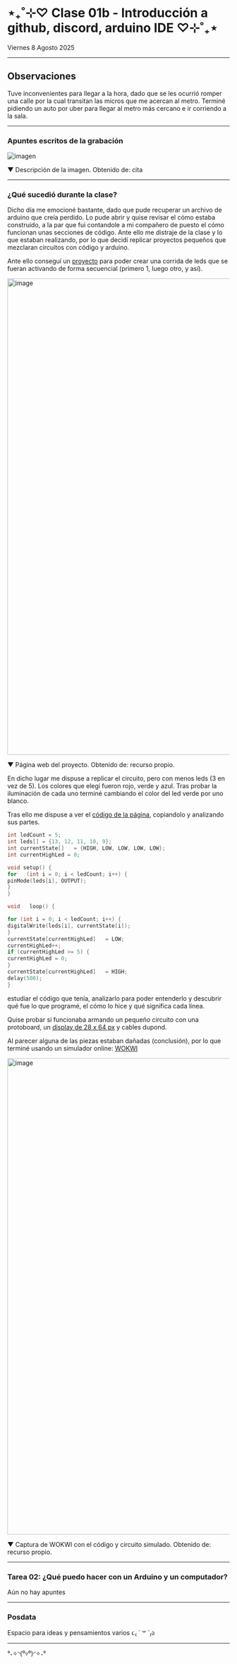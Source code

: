 # ⋆₊˚⊹♡ Clase 01b - Introducción a github, discord, arduino IDE ♡⊹˚₊⋆

Viernes 8 Agosto 2025

***

## Observaciones

Tuve inconvenientes para llegar a la hora, dado que se les ocurrió romper una calle por la cual transitan las micros que me acercan al metro. Terminé pidiendo un auto por uber para llegar al metro más cercano e ir corriendo a la sala.

***

### Apuntes escritos de la grabación

![imagen](./archivos/.)

▼ Descripción de la imagen. Obtenido de: cita

***

### ¿Qué sucedió durante la clase?

Dicho día me emocioné bastante, dado que pude recuperar un archivo de arduino que creía perdido. Lo pude abrir y quise revisar el cómo estaba construido, a la par que fui contandole a mi compañero de puesto el cómo funcionan unas secciones de código. Ante ello me distraje de la clase y lo que estaban realizando, por lo que decidí replicar proyectos pequeños que mezclaran circuitos con código y arduino.

Ante ello conseguí un [proyecto](https://projecthub.arduino.cc/stannano/led-wave-27b109) para poder crear una corrida de leds que se fueran activando de forma secuencial (primero 1, luego otro, y así). 

<img width="1920" height="1080" alt="image" src="https://github.com/user-attachments/assets/6dc013c1-1947-4134-bf82-2bfce2f279fd" />

▼ Página web del proyecto. Obtenido de: recurso propio.

En dicho lugar me dispuse a replicar el circuito, pero con menos leds (3 en vez de 5). Los colores que elegí fueron rojo, verde y azul. Tras probar la iluminación de cada uno terminé cambiando el color del led verde por uno blanco.

Tras ello me dispuse a ver el [código de la página](./codigo-arduino/led_wave.txt), copiandolo y analizando sus partes.

```cpp
int ledCount = 5;
int leds[] = {13, 12, 11, 10, 9};
int currentState[]   = {HIGH, LOW, LOW, LOW, LOW};
int currentHighLed = 0;

void setup() {
for   (int i = 0; i < ledCount; i++) {
pinMode(leds[i], OUTPUT);
}
}

void   loop() {

for (int i = 0; i < ledCount; i++) {
digitalWrite(leds[i], currentState[i]);
}
currentState[currentHighLed]   = LOW;
currentHighLed++;
if (currentHighLed >= 5) {
currentHighLed = 0;
}
currentState[currentHighLed]   = HIGH;
delay(500);
}
```




estudiar el código que tenía, analizarlo para poder entenderlo y descubrir qué fue lo que programé, el cómo lo hice y qué significa cada línea.

Quise probar si funcionaba armando un pequeño circuito con una protoboard, un [display de 28 x 64 px](https://mcielectronics.cl/shop/product/display-oled-de-128-x-64-pixeles-controlable-por-i2c-29546/?gad_source=1&gad_campaignid=21444224314&gbraid=0AAAAADijL1UGyZHAfOpvQLxXraoiFzK2N&gclid=Cj0KCQjwzOvEBhDVARIsADHfJJQjui9BFsT1zdMtYKYmrbFk69Fsc2wQs-_fx9d2JVgVvC24lY_Z6RkaAsqXEALw_wcB) y cables dupond.

Al parecer alguna de las piezas estaban dañadas (conclusión), por lo que terminé usando un simulador online: [WOKWI](https://wokwi.com/projects/439087666921849857)

<img width="1920" height="1080" alt="image" src="https://github.com/user-attachments/assets/6d35679b-ef6e-46f5-8eb2-d59dd2ba400f" />


▼ Captura de WOKWI con el código y circuito simulado. Obtenido de: recurso propio.

***

### Tarea 02: ¿Qué puedo hacer con un Arduino y un computador?

Aún no hay apuntes

***

### Posdata

Espacio para ideas y pensamientos varios ૮₍ ´ ꒳ `₎ა

***

°˖✧◝(⁰▿⁰)◜✧˖°
